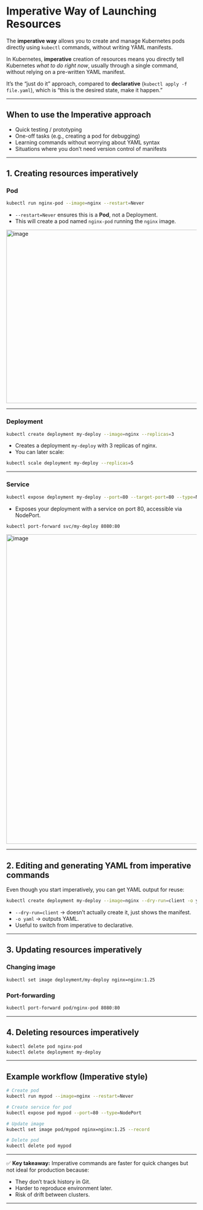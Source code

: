 # Imperative Way of Launching Resources

The **imperative way** allows you to create and manage Kubernetes pods directly using `kubectl` commands, without writing YAML manifests.

In Kubernetes, **imperative** creation of resources means you directly tell Kubernetes *what to do right now*, usually through a single command, without relying on a pre-written YAML manifest.

It’s the “just do it” approach, compared to **declarative** (`kubectl apply -f file.yaml`), which is “this is the desired state, make it happen.”

---

## **When to use the Imperative approach**

* Quick testing / prototyping
* One-off tasks (e.g., creating a pod for debugging)
* Learning commands without worrying about YAML syntax
* Situations where you don’t need version control of manifests

---

## **1. Creating resources imperatively**

### **Pod**

```bash
kubectl run nginx-pod --image=nginx --restart=Never
```

* `--restart=Never` ensures this is a **Pod**, not a Deployment.
* This will create a pod named `nginx-pod` running the `nginx` image.

<img width="745" height="458" alt="image" src="https://github.com/user-attachments/assets/80021e5e-ce27-4ed1-80ec-b4042a2f7b3d" />

---

### **Deployment**

```bash
kubectl create deployment my-deploy --image=nginx --replicas=3
```

* Creates a deployment `my-deploy` with 3 replicas of nginx.
* You can later scale:

```bash
kubectl scale deployment my-deploy --replicas=5
```

---

### **Service**

```bash
kubectl expose deployment my-deploy --port=80 --target-port=80 --type=NodePort
```

* Exposes your deployment with a service on port 80, accessible via NodePort.
```bash
kubectl port-forward svc/my-deploy 8080:80
```

<img width="1920" height="817" alt="image" src="https://github.com/user-attachments/assets/12efe78d-e035-4e1c-8913-c12606173898" />

---

## **2. Editing and generating YAML from imperative commands**

Even though you start imperatively, you can get YAML output for reuse:

```bash
kubectl create deployment my-deploy --image=nginx --dry-run=client -o yaml > deployment.yaml
```

* `--dry-run=client` → doesn’t actually create it, just shows the manifest.
* `-o yaml` → outputs YAML.
* Useful to switch from imperative to declarative.

---

## **3. Updating resources imperatively**

### **Changing image**

```bash
kubectl set image deployment/my-deploy nginx=nginx:1.25
```

### **Port-forwarding**

```bash
kubectl port-forward pod/nginx-pod 8080:80
```

---

## **4. Deleting resources imperatively**

```bash
kubectl delete pod nginx-pod
kubectl delete deployment my-deploy
```

---

## **Example workflow (Imperative style)**

```bash
# Create pod
kubectl run mypod --image=nginx --restart=Never

# Create service for pod
kubectl expose pod mypod --port=80 --type=NodePort

# Update image
kubectl set image pod/mypod nginx=nginx:1.25 --record

# Delete pod
kubectl delete pod mypod
```

---

✅ **Key takeaway:**
Imperative commands are faster for quick changes but not ideal for production because:

* They don’t track history in Git.
* Harder to reproduce environment later.
* Risk of drift between clusters.

---
